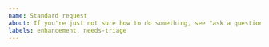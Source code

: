 ```yaml
---
name: Standard request
about: If you're just not sure how to do something, see "ask a question".
labels: enhancement, needs-triage
---
```

